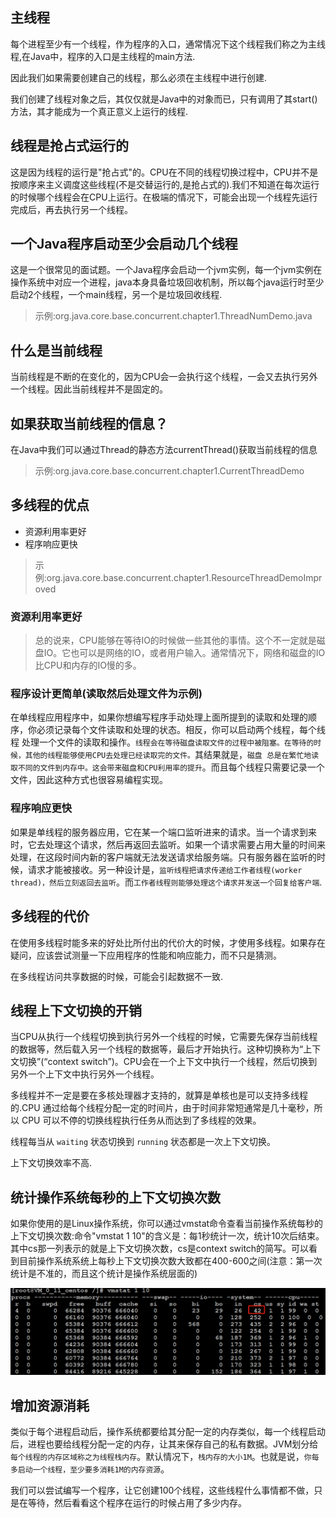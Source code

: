 ## 主线程

每个进程至少有一个线程，作为程序的入口，通常情况下这个线程我们称之为主线程,在Java中，程序的入口是主线程的main方法.

因此我们如果需要创建自己的线程，那么必须在主线程中进行创建.

我们创建了线程对象之后，其仅仅就是Java中的对象而已，只有调用了其start()方法，其才能成为一个真正意义上运行的线程.

## 线程是抢占式运行的

这是因为线程的运行是"抢占式"的。CPU在不同的线程切换过程中，CPU并不是按顺序来主义调度这些线程(不是交替运行的,是抢占式的).我们不知道在每次运行的时候哪个线程会在CPU上运行。在极端的情况下，可能会出现一个线程先运行完成后，再去执行另一个线程。

## 一个Java程序启动至少会启动几个线程

这是一个很常见的面试题。一个Java程序会启动一个jvm实例，每一个jvm实例在操作系统中对应一个进程，java本身具备垃圾回收机制，所以每个java运行时至少启动2个线程，一个main线程，另一个是垃圾回收线程.

>示例:org.java.core.base.concurrent.chapter1.ThreadNumDemo.java

## 什么是当前线程

当前线程是不断的在变化的，因为CPU会一会执行这个线程，一会又去执行另外一个线程。因此当前线程并不是固定的。

## 如果获取当前线程的信息？

在Java中我们可以通过Thread的静态方法currentThread()获取当前线程的信息

>示例:org.java.core.base.concurrent.chapter1.CurrentThreadDemo

## 多线程的优点

- 资源利用率更好
- 程序响应更快

>示例:org.java.core.base.concurrent.chapter1.ResourceThreadDemoImproved

### 资源利用率更好

>总的说来，CPU能够在等待IO的时候做一些其他的事情。这个不一定就是磁盘IO。它也可以是网络的IO，或者用户输入。通常情况下，网络和磁盘的IO比CPU和内存的IO慢的多。

### 程序设计更简单(读取然后处理文件为示例)

在单线程应用程序中，如果你想编写程序手动处理上面所提到的读取和处理的顺序，你必须记录每个文件读取和处理的状态。相反，你可以启动两个线程，每个线程 处理一个文件的读取和操作。`线程会在等待磁盘读取文件的过程中被阻塞。在等待的时候，其他的线程能够使用CPU去处理已经读取完的文件。`其结果就是，`磁盘 总是在繁忙地读取不同的文件到内存中。这会带来磁盘和CPU利用率的提升`。而且每个线程只需要记录一个文件，因此这种方式也很容易编程实现。

### 程序响应更快

如果是单线程的服务器应用，它在某一个端口监听进来的请求。当一个请求到来时，它去处理这个请求，然后再返回去监听。如果一个请求需要占用大量的时间来处理，在这段时间内新的客户端就无法发送请求给服务端。只有服务器在监听的时候，请求才能被接收。另一种设计是，`监听线程把请求传递给工作者线程(worker thread)，然后立刻返回去监听`。而`工作者线程则能够处理这个请求并发送一个回复给客户端`.

## 多线程的代价

在使用多线程时能多来的好处比所付出的代价大的时候，才使用多线程。如果存在疑问，应该尝试测量一下应用程序的性能和响应能力，而不只是猜测。

在多线程访问共享数据的时候，可能会引起数据不一致.

## 线程上下文切换的开销

当CPU从执行一个线程切换到执行另外一个线程的时候，它需要先保存当前线程的数据等，然后载入另一个线程的数据等，最后才开始执行。这种切换称为“上下文切换”(“context switch”)。CPU会在一个上下文中执行一个线程，然后切换到另外一个上下文中执行另外一个线程。

多线程并不一定是要在多核处理器才支持的，就算是单核也是可以支持多线程的.CPU 通过给每个线程分配一定的时间片，由于时间非常短通常是几十毫秒，所以 CPU 可以不停的切换线程执行任务从而达到了多线程的效果。

线程每当从 `waiting` 状态切换到 `running` 状态都是一次上下文切换。

上下文切换效率不高.

## 统计操作系统每秒的上下文切换次数

如果你使用的是Linux操作系统，你可以通过vmstat命令查看当前操作系统每秒的上下文切换次数:命令"vmstat 1 10"的含义是：每1秒统计一次，统计10次后结束。其中cs那一列表示的就是上下文切换次数，cs是context switch的简写。可以看到目前操作系统系统上每秒上下文切换次数大致都在400-600之间(注意：第一次统计是不准的，而且这个统计是操作系统层面的)

![](../pics/linux_每秒上下文切换次数.png)

## 增加资源消耗

类似于每个进程启动后，操作系统都要给其分配一定的内存类似，每一个线程启动后，进程也要给线程分配一定的内存，让其来保存自己的私有数据。JVM划分给`每个线程的内存区域称之为线程栈内存`。默认情况下，`栈内存的大小1M`。也就是说，`你每多启动一个线程，至少要多消耗1M的内存资源`。

我们可以尝试编写一个程序，让它创建100个线程，这些线程什么事情都不做，只是在等待，然后看看这个程序在运行的时候占用了多少内存。
